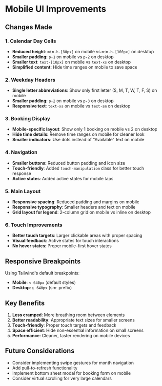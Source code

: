 # Mobile UI Improvements

## Changes Made

### 1. Calendar Day Cells
- **Reduced height**: `min-h-[80px]` on mobile vs `min-h-[100px]` on desktop
- **Smaller padding**: `p-1` on mobile vs `p-2` on desktop
- **Smaller text**: `text-[10px]` on mobile vs `text-xs` on desktop
- **Simplified content**: Hide time ranges on mobile to save space

### 2. Weekday Headers
- **Single letter abbreviations**: Show only first letter (S, M, T, W, T, F, S) on mobile
- **Smaller padding**: `p-2` on mobile vs `p-3` on desktop
- **Responsive text**: `text-xs` on mobile vs `text-sm` on desktop

### 3. Booking Display
- **Mobile-specific layout**: Show only 1 booking on mobile vs 2 on desktop
- **Hide time details**: Remove time ranges on mobile for cleaner look
- **Smaller indicators**: Use dots instead of "Available" text on mobile

### 4. Navigation
- **Smaller buttons**: Reduced button padding and icon size
- **Touch-friendly**: Added `touch-manipulation` class for better touch response
- **Active states**: Added active states for mobile taps

### 5. Main Layout
- **Responsive spacing**: Reduced padding and margins on mobile
- **Responsive typography**: Smaller headers and text on mobile
- **Grid layout for legend**: 2-column grid on mobile vs inline on desktop

### 6. Touch Improvements
- **Better touch targets**: Larger clickable areas with proper spacing
- **Visual feedback**: Active states for touch interactions
- **No hover states**: Proper mobile-first hover states

## Responsive Breakpoints

Using Tailwind's default breakpoints:
- **Mobile**: `< 640px` (default styles)
- **Desktop**: `≥ 640px` (sm: prefix)

## Key Benefits

1. **Less cramped**: More breathing room between elements
2. **Better readability**: Appropriate text sizes for smaller screens
3. **Touch-friendly**: Proper touch targets and feedback
4. **Space efficient**: Hide non-essential information on small screens
5. **Performance**: Cleaner, faster rendering on mobile devices

## Future Considerations

- Consider implementing swipe gestures for month navigation
- Add pull-to-refresh functionality
- Implement bottom sheet modal for booking form on mobile
- Consider virtual scrolling for very large calendars